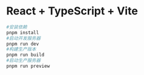 # React + TypeScript + Vite

```bash
#安装依赖
pnpm install
#启动开发服务器
pnpm run dev
#构建生产版本
pnpm run build
#启动生产服务器
pnpm run preview
```